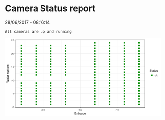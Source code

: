 Camera Status report
================
28/06/2017 - 08:16:14

    All cameras are up and running

![](camreport_files/figure-markdown_github/unnamed-chunk-2-1.png)
